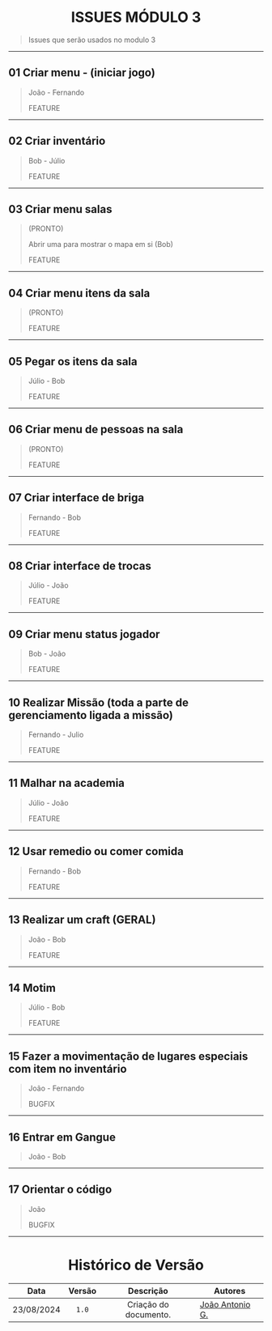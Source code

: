 <center>

# ISSUES MÓDULO 3

</center>

> Issues que serão usados no modulo 3

---

## 01 Criar menu - (iniciar jogo) 

> João - Fernando
> 
> FEATURE

---

## 02 Criar inventário

> Bob - Júlio
> 
> FEATURE

---

## 03 Criar menu salas

> (PRONTO)
>
> Abrir uma para mostrar o mapa em si (Bob)
> 
> FEATURE

---

## 04 Criar menu itens da sala

> (PRONTO)
> 
> FEATURE

---

## 05 Pegar os itens da sala

> Júlio - Bob
> 
> FEATURE

---

## 06 Criar menu de pessoas na sala

> (PRONTO)
> 
> FEATURE

---

## 07 Criar interface de briga

> Fernando - Bob
> 
> FEATURE

---

## 08 Criar interface de trocas

> Júlio - João
> 
> FEATURE

---

## 09 Criar menu status jogador

> Bob - João
> 
> FEATURE

---

## 10 Realizar Missão (toda a parte de gerenciamento ligada a missão)

> Fernando - Julio
> 
> FEATURE

---

## 11 Malhar na academia

> Júlio - João
> 
> FEATURE

---

## 12 Usar remedio ou comer comida

> Fernando - Bob
> 
> FEATURE

---

## 13 Realizar um craft (GERAL)

> João - Bob
> 
> FEATURE

---

## 14 Motim

> Júlio - Bob
> 
> FEATURE

---

## 15 Fazer a movimentação de lugares especiais com item no inventário

> João - Fernando
> 
> BUGFIX


---

## 16 Entrar em Gangue

> João - Bob

---

## 17 Orientar o código

> João
> 
> BUGFIX

---

<center>

# Histórico de Versão

</center>


<div style="margin: 0 auto; width: fit-content;">

|    Data    | Versão |       Descrição       | Autores                                          |
|:----------:|:------:|:---------------------:|--------------------------------------------------|
| 23/08/2024 | `1.0`  | Criação do documento. | [João Antonio G.](https://github.com/joaoseisei) |

</div>